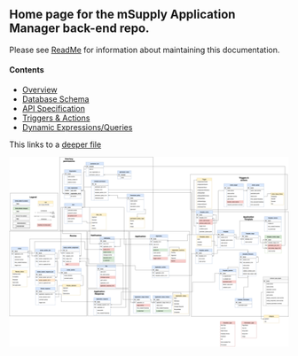 ## Home page for the **mSupply Application Manager** back-end repo.

Please see [ReadMe](__README.md) for information about maintaining this documentation.

#### Contents

- [Overview](Overview.md)
- [Database Schema](Database-Schema.md)
- [API Specification](API.md)
- [Triggers & Actions](Triggers-and-Actions.md)
- [Dynamic Expressions/Queries](Query-Syntax.md)

This links to a [deeper file](internal/internal-file.md)

![Image link](images/database-schema-wip.png)
